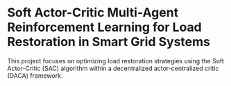 # Soft Actor-Critic Multi-Agent Reinforcement Learning for Load Restoration in Smart Grid Systems
This project focuses on optimizing load restoration strategies using the Soft Actor-Critic (SAC) algorithm within a decentralized actor-centralized critic (DACA) framework.

